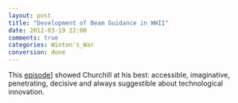 ```yaml
---
layout: post
title: "Development of Beam Guidance in WWII"
date: 2012-03-19 22:00
comments: true
categories: Winton's_War
conversion: done
---
```


This [episode](http://en.wikipedia.org/wiki/Reginald_Victor_Jones#Beam_guidance)]
showed Churchill at his best: accessible, imaginative, penetrating, decisive and always suggestible about technological innovation.
